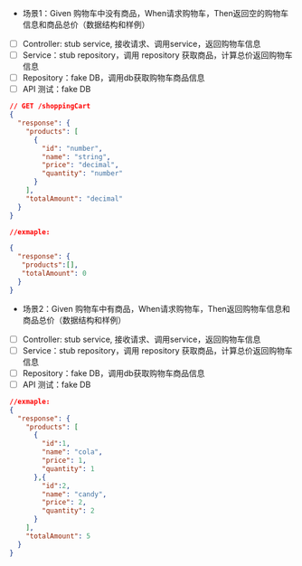 - 场景1：Given 购物车中没有商品，When请求购物车，Then返回空的购物车信息和商品总价（数据结构和样例）
- [ ] Controller:  stub service, 接收请求、调用service，返回购物车信息
- [ ] Service：stub repository，调用 repository 获取商品，计算总价返回购物车信息
- [ ] Repository：fake DB，调用db获取购物车商品信息
- [ ] API 测试：fake DB

```json
// GET /shoppingCart
{
  "response": {
    "products": [
      {
        "id": "number",
        "name": "string",
        "price": "decimal",
        "quantity": "number"
      }
    ],
    "totalAmount": "decimal"
  }
}

//exmaple: 

{
  "response": {
   "products":[], 
   "totalAmount": 0
  }
}

```

- 场景2：Given 购物车中有商品，When请求购物车，Then返回购物车信息和商品总价（数据结构和样例）
- [ ] Controller:  stub service, 接收请求、调用service，返回购物车信息
- [ ] Service：stub repository，调用 repository 获取商品，计算总价返回购物车信息
- [ ] Repository：fake DB，调用db获取购物车商品信息
- [ ] API 测试：fake DB

```json
//exmaple: 
{
  "response": {
    "products": [
      {
        "id":1,
        "name": "cola",
        "price": 1,
        "quantity": 1
      },{
        "id":2,
        "name": "candy",
        "price": 2,
        "quantity": 2
      }
    ],
    "totalAmount": 5
  }
}
```
